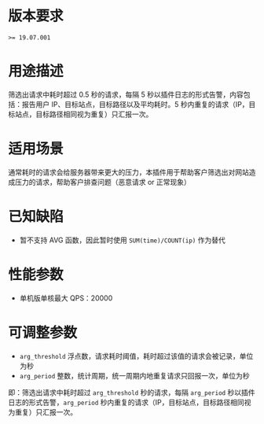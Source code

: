 # 版本要求

`>= 19.07.001`

# 用途描述

筛选出请求中耗时超过 0.5 秒的请求，每隔 5 秒以插件日志的形式告警，内容包括：报告用户 IP、目标站点，目标路径以及平均耗时。5 秒内重复的请求（IP，目标站点，目标路径相同视为重复）只汇报一次。

# 适用场景

通常耗时的请求会给服务器带来更大的压力，本插件用于帮助客户筛选出对网站造成压力的请求，帮助客户排查问题（恶意请求 or 正常现象）

# 已知缺陷 

- 暂不支持 AVG 函数，因此暂时使用 `SUM(time)/COUNT(ip)` 作为替代

# 性能参数

- 单机版单核最大 QPS：20000

# 可调整参数

- `arg_threshold` 浮点数，请求耗时阈值，耗时超过该值的请求会被记录，单位为秒
- `arg_period` 整数，统计周期，统一周期内地重复请求只回报一次，单位为秒

即：筛选出请求中耗时超过 `arg_threshold` 秒的请求，每隔 `arg_period` 秒以插件日志的形式告警，`arg_period` 秒内重复的请求（IP，目标站点，目标路径相同视为重复）只汇报一次。
